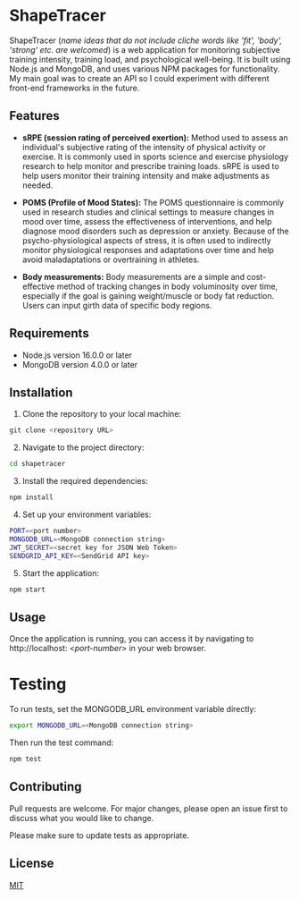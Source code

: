# ShapeTracer

 ShapeTracer (*name ideas that do not include cliche words like 'fit', 'body', 'strong' etc. are welcomed*) is a web application for monitoring subjective training intensity, training load, and psychological well-being. It is built using Node.js and MongoDB, and uses various NPM packages for functionality. My main goal was to create an API so I could experiment with different front-end frameworks in the future.

## Features

* **sRPE (session rating of perceived exertion):** Method used to assess an individual's subjective rating of the intensity of physical activity or exercise. It is commonly used in sports science and exercise physiology research to help monitor and prescribe training loads. sRPE is used to help users monitor their training intensity and make adjustments as needed.

* **POMS (Profile of Mood States):**  The POMS questionnaire is commonly used in research studies and clinical settings to measure changes in mood over time, assess the effectiveness of interventions, and help diagnose mood disorders such as depression or anxiety. Because of the psycho-physiological aspects of stress, it is often used to indirectly monitor physiological responses and adaptations over time and help avoid maladaptations or overtraining in athletes.

*  **Body measurements:** Body measurements are a simple and cost-effective method of tracking changes in body voluminosity over time, especially if the goal is gaining weight/muscle or body fat reduction. Users can input girth data of specific body regions.

## Requirements

* Node.js version 16.0.0 or later
* MongoDB version 4.0.0 or later

## Installation

1. Clone the repository to your local machine:
```bash
git clone <repository URL>
```
2. Navigate to the project directory:
```bash
cd shapetracer
```
3. Install the required dependencies:
```bash
npm install
```
4. Set up your environment variables:
```bash
PORT=<port number>
MONGODB_URL=<MongoDB connection string>
JWT_SECRET=<secret key for JSON Web Token>
SENDGRID_API_KEY=<SendGrid API key>
```
5. Start the application:
```bash
npm start
```
## Usage

Once the application is running, you can access it by navigating to http://localhost: <*port-number*> in your web browser. 

# Testing

To run tests, set the MONGODB_URL environment variable directly:
```bash
export MONGODB_URL=<MongoDB connection string>
```
Then run the test command:
```bash
npm test
```

## Contributing

Pull requests are welcome. For major changes, please open an issue first
to discuss what you would like to change.

Please make sure to update tests as appropriate.

## License

[MIT](https://choosealicense.com/licenses/mit/)